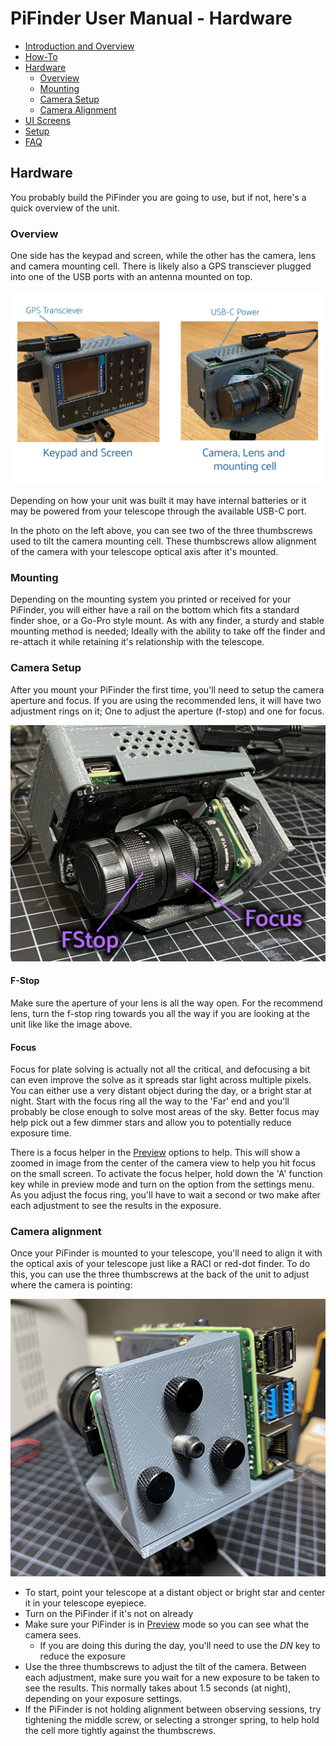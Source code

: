# PiFinder User Manual - Hardware

- [Introduction and Overview](user_guide.md#introduction-and-overview)
- [How-To](user_guide_howto.md)
- [Hardware](#hardware)
  * [Overview](#overview) 
  * [Mounting](#mounting) 
  * [Camera Setup](#camera-setup) 
  * [Camera Alignment](#camera-alignment) 
- [UI Screens](user_guide_ui.md)
- [Setup](user_guide_setup.md)
- [FAQ](user_guide_faq.md)

## Hardware
You probably build the PiFinder you are going to use, but if not, here's a quick overview of the unit. 

### Overview
One side has the keypad and screen, while the other has the camera, lens and camera mounting cell.  There is likely also a GPS transciever plugged into one of the USB ports with an antenna mounted on top.  

![Hardware overview](../images/hardware_overview.png)

Depending on how your unit was built it may have internal batteries or it may be powered from your telescope through the available USB-C port.

In the photo on the left above, you can see two of the three thumbscrews used to tilt the camera mounting cell.  These thumbscrews allow alignment of the camera with your telescope optical axis after it's mounted.

### Mounting
Depending on the mounting system you printed or received for your PiFinder, you will either have a rail on the bottom which fits a standard finder shoe, or a Go-Pro style mount.  As with any finder, a sturdy and stable mounting method is needed; Ideally with the ability to take off the finder and re-attach it while retaining it's relationship with the telescope.

### Camera Setup
After you mount your PiFinder the first time, you'll need to setup the camera aperture and focus.
If you are using the recommended lens, it will have two adjustment rings on it; One to adjust the aperture (f-stop) and one for focus.

![Camera controls](../images/user_guide/camera_controls.png)

#### F-Stop
Make sure the aperture of your lens is all the way open.  For the recommend lens, turn the f-stop ring towards you all the way if you are looking at the unit like like the image above.

#### Focus
Focus for plate solving is actually not all the critical, and defocusing a bit can even improve the solve as it spreads star light across multiple pixels.  You can either use a very distant object during the day, or a bright star at night.  Start with the focus ring all the way to the 'Far' end and you'll probably be close enough to solve most areas of the sky.  Better focus may help pick out a few dimmer stars and allow you to potentially reduce exposure time.

There is a focus helper in the [Preview](#preview) options to help.  This will show a zoomed in image from the center of the camera view to help you hit focus on the small screen.
To activate the focus helper, hold down the 'A' function key while in preview mode and turn on the option from the settings menu.  As you adjust the focus ring, you'll have to wait a second or two make after each adjustment to see the results in the exposure.


### Camera alignment
Once your PiFinder is mounted to your telescope, you'll need to align it with the optical axis of your telescope just like a RACI or red-dot finder.   To do this, you can use the three thumbscrews at the back of the unit to adjust where the camera is pointing:

![Camera Thumbscrews](../images/camera_thumbscrews.png)

* To start, point your telescope at a distant object or bright star and center it in your telescope eyepiece.  
* Turn on the PiFinder if it's not on already
* Make sure your PiFinder is in [Preview](#preview) mode so you can see what the camera sees.
  * If you are doing this during the day, you'll need to use the _DN_ key to reduce the exposure
* Use the three thumbscrews to adjust the tilt of the camera.  Between each adjustment, make sure you wait for a new exposure to be taken to see the results.  This normally takes about 1.5 seconds (at night), depending on your exposure settings.
* If the PiFinder is not holding alignment between observing sessions, try tightening the middle screw, or selecting a stronger spring, to help hold the cell more tightly against the thumbscrews. 


